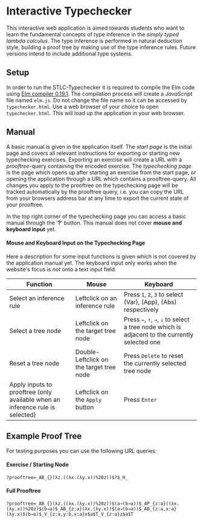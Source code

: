 # Interactive Typechecker

This interactive web application is aimed towards students who want to learn the fundamental concepts of type inference in the *simply typed lambda calculus*.
The type inference is performed in natural deduction style, building a proof tree by making use of the type inference rules.
Future versions intend to include additional type systems. 

## Setup

In order to run the STLC-Typechecker it is required to compile the Elm code using [Elm compiler 0.19.1](https://github.com/elm/compiler/releases/tag/0.19.1).
The compilation process will create a *JavaScript* file named `elm.js`.
Do not change the file name so it can be accessed by `typechecker.html`. Use a web browser of your choice to open `typechecker.html`. This will load up the application in your web browser.

## Manual

A basic manual is given in the application itself. The *start page* is the initial page and covers all relevant instructions for exporting or starting new typechecking exercises.
Exporting an exercise will create a URL with a *prooftree*-query containing the encoded exercise.
The *typechecking page* is the page which opens up after starting an exercise from the start page, or opening the application through a URL which contains a prooftree-query.
All changes you apply to the prooftree on the typechecking page will be tracked automatically by the prooftree query, i.e. you can copy the URL from your browsers address bar at any time to export the current state of your prooftree.

In the top right corner of the typechecking page you can access a basic manual through the '**?**' button. This manual does not cover **mouse and keyboard input** yet.

#### Mouse and Keyboard Input on the Typechecking Page

Here a description for some input functions is given which is not covered by the application manual yet. The keyboard input only works when the website's focus is *not* onto a text input field.

Function | Mouse | Keyboard
--- | --- | ---
Select an inference rule | Leftclick on an inference rule | Press `1`, `2`, `3` to select (Var), (App), (Abs) respectively
Select a tree node | Leftclick on the target tree node | Press `←`, `↑`, `→`, `↓` to select a tree node which is adjacent to the currently selected one
Reset a tree node | Double-Leftclick on the target tree node | Press `Delete` to reset the currently selected tree node
Apply inputs to prooftree (only available when an inference rule is selected) | Leftclick on the `Apply` button | Press `Enter`

## Example Proof Tree

For testing purposes you can use the following URL queries:

#### Exercise / Starting Node

`?prooftree=_AB_{}(λz.((λx.(λy.x))%20z))$?$_H_`

#### Full Prooftree

`?prooftree=_AB_{}(λz.((λx.(λy.x))%20z))$(a→(b→a))$_AP_{z:a}((λx.(λy.x))%20z)$(b→a)$_AB_{z:a}(λx.(λy.x))$(a→(b→a))$_AB_{z:a,x:a}(λy.x)$(b→a)$_V_{z:a,y:b,x:a}x$a$T_V_{z:a}z$a$T`